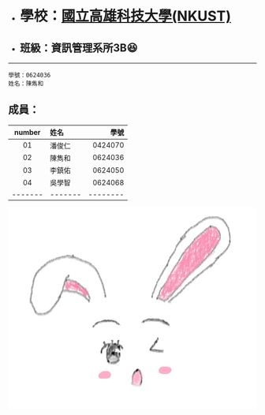 + # 學校：[國立高雄科技大學(NKUST)](https://www.nkust.edu.tw/)

+ ## 班級：資訊管理系所3B:laughing:

---
```
學號：0624036
姓名：陳雋和
```

## 成員：

| number  |  姓名 | 學號 |
| :------:|:-------| -------:|
| 01      | 潘俊仁 | 0424070 |
| 02      | 陳雋和 | 0624036|
| 03      | 李鎮佑 | 0624050 |
| 04      |吳學智  |  0624068|
| ------- | ------- | -------- |

![兔子](兔子.jpg)
